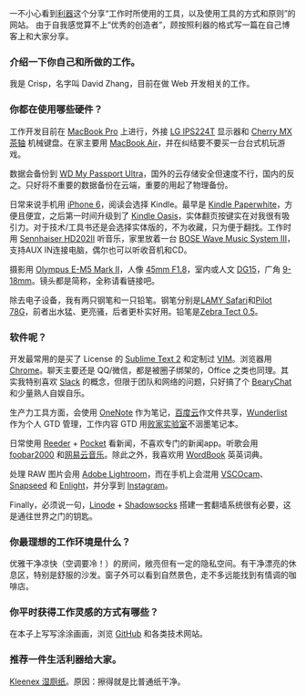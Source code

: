 一不小心看到[利器](http://liqi.io/)这个分享“工作时所使用的工具，以及使用工具的方式和原则”的网站。
由于自我感觉算不上“优秀的创造者”，顾按照利器的格式写一篇在自己博客上和大家分享。

### 介绍一下你自己和所做的工作。

我是 Crisp，名字叫 David Zhang，目前在做 Web 开发相关的工作。

### 你都在使用哪些硬件？

工作开发目前在 [MacBook Pro](http://www.apple.com/macbook-pro/) 上进行，外接 [LG IPS224T](http://www.lg.com/us/commercial/lcd-computer-monitors/lg-IPS224T-PN) 显示器和 [Cherry MX 茶轴](http://cherrycorp.com/product/g80-3850-mx-brown-3-0-keyboard/) 机械键盘。在家主要用 [MacBook Air](http://www.apple.com/macbook-air/)，并在纠结要不要买一台台式机玩游戏。

数据会备份到 [WD My Passport Ultra](http://www.wdc.com/cn/products/products.aspx?id=1000)，国外的云存储安全但速度不行，国内的反之。只好将不重要的数据备份在云端，重要的用起了物理备份。

日常来说手机用 [iPhone 6](http://www.apple.com/shop/buy-iphone/iphone6)，阅读会选择 Kindle。最早是 [Kindle Paperwhite](http://www.amazon.com/Kindle-Paperwhite-Touch-light/dp/B007OZNZG0)，方便且便宜，之后第一时间升级到了 [Kindle Oasis](https://www.amazon.cn/dp/B010EJPW7C/ref=sr_1_1?ie=UTF8&qid=1462245425)，实体翻页按键实在对我很有吸引力。对于技术/工具书还是会选择实体版的，不为收藏，只为便于翻找。工作时用 [Sennhaiser HD202II](http://en-us.sennheiser.com/over-ear-headphones-hd-202) 听音乐，家里放着一台 [BOSE Wave Music System III](http://www.bose.cn/product.aspx?cid=632)，支持AUX IN连接电脑，偶尔也可以听收音机和CD。

摄影用 [Olympus E-M5 Mark II](http://olympus-imaging.cn/product/dslr/em5mk2/index.html)，人像 [45mm F1.8](http://olympus-imaging.cn/product/dslr/mlens/45_18/index.html)，室内或人文 [DG15](http://consumer.panasonic.cn/product/cameras-camcorders/lumix-g-lens/fixed-focal/h-x015gk.html)，广角 [9-18mm](http://olympus-imaging.cn/product/dslr/mlens/9-18_40-56/index.html)。镜头都是简称，全称请看链接吧。

除去电子设备，我有两只钢笔和一只铅笔。钢笔分别是[LAMY Safari](http://www.lamy.com/eng/b2c/safari)和[Pilot 78G](http://www.amazon.cn/Pilot-%E7%99%BE%E4%B9%90-FP-78G-M-B-22K%E5%8C%85%E9%87%91%E7%AC%94%E5%B0%96%E9%92%A2%E7%AC%94-M%E5%92%80/dp/B003H06HN4)，前者出水猛、更亮骚，后者更朴实好用。铅笔是[Zebra Tect 0.5](https://item.taobao.com/item.htm?id=522070211448)。


### 软件呢？

开发最常用的是买了 License 的 [Sublime Text 2](http://www.sublimetext.com/) 和定制过 [VIM](http://www.vim.org/)。浏览器用 [Chrome](https://www.google.com/chrome/)。聊天主要还是 QQ/微信，都是被圈子绑架的，Office 之类也同理。其实我特别喜欢 [Slack](https://slack.com/) 的概念，但限于团队和网络的问题，只好搞了个 [BearyChat](https://bearychat.com/) 和少量熟人自娱自乐。

生产力工具方面，会使用 [OneNote](https://www.onenote.com/) 作为笔记，[百度云](http://pan.baidu.com/)作文件共享，[Wunderlist](https://www.wunderlist.com/) 作为个人 GTD 管理，工作内容 GTD 用[败家实验室](https://item.taobao.com/item.htm?spm=2013.1.0.0.xh6pv4&id=45159521615)不洇墨笔记本。

日常使用 [Reeder](http://reederapp.com/) + [Pocket](https://getpocket.com/) 看新闻，不喜欢专门的新闻app。听歌会用 [foobar2000](https://www.foobar2000.org/) 和[网易云音乐](http://music.163.com/)。除此之外，我喜欢用 [WordBook](https://itunes.apple.com/us/app/wordbook-english-dictionary/id289694924?mt=8) 英英词典。

处理 RAW 图片会用 [Adobe Lightroom](https://lightroom.adobe.com/)，而在手机上会混用 [VSCOcam](https://vsco.co/vscocam)、[Snapseed](https://itunes.apple.com/us/app/snapseed/id439438619?mt=8) 和 [Enlight](http://www.enlightapp.com/)，并分享到 [Instagram](https://www.instagram.com/)。

Finally，必须说一句，[Linode](https://www.linode.com/) + [Shadowsocks](https://shadowsocks.org) 搭建一套翻墙系统很有必要，这是通往世界之门的钥匙。

### 你最理想的工作环境是什么？

优雅干净凉快（空调要冷！）的房间，敞亮但有一定的隐私空间。有干净漂亮的休息区，特别是舒服的沙发。窗子外可以看到自然景色，走不多远能找到有情调的咖啡店。

### 你平时获得工作灵感的方式有哪些？

在本子上写写涂涂画画，浏览 [GitHub](https://github.com/) 和各类技术网站。

### 推荐一件生活利器给大家。

[Kleenex 湿厕纸](http://www.amazon.cn/%E4%B8%AA%E6%8A%A4%E5%81%A5%E5%BA%B7/dp/B00HCYFCOQ)。原因：擦得就是比普通纸干净。
